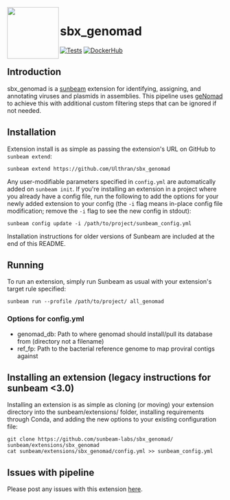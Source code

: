 <img src="https://github.com/sunbeam-labs/sunbeam/blob/stable/docs/images/sunbeam_logo.gif" width=120, height=120 align="left" />

# sbx_genomad

<!-- Badges start -->
[![Tests](https://github.com/Ulthran/sbx_genomad/actions/workflows/tests.yml/badge.svg)](https://github.com/Ulthran/sbx_genomad/actions/workflows/tests.yml)
[![DockerHub](https://img.shields.io/docker/pulls/sunbeamlabs/sbx_genomad)](https://hub.docker.com/repository/docker/sunbeamlabs/sbx_genomad/)
<!-- Badges end -->

## Introduction

sbx_genomad is a [sunbeam](https://github.com/sunbeam-labs/sunbeam) extension for identifying, assigning, and annotating viruses and plasmids in assemblies. This pipeline uses [geNomad](https://gnomad.broadinstitute.org/) to achieve this with additional custom filtering steps that can be ignored if not needed.

## Installation

Extension install is as simple as passing the extension's URL on GitHub to `sunbeam extend`:

    sunbeam extend https://github.com/Ulthran/sbx_genomad

Any user-modifiable parameters specified in `config.yml` are automatically added on `sunbeam init`. If you're installing an extension in a project where you already have a config file, run the following to add the options for your newly added extension to your config (the `-i` flag means in-place config file modification; remove the `-i` flag to see the new config in stdout):

    sunbeam config update -i /path/to/project/sunbeam_config.yml

Installation instructions for older versions of Sunbeam are included at the end of this README.

## Running

To run an extension, simply run Sunbeam as usual with your extension's target rule specified:

    sunbeam run --profile /path/to/project/ all_genomad

### Options for config.yml

  - genomad_db: Path to where genomad should install/pull its database from (directory not a filename)
  - ref_fp: Path to the bacterial reference genome to map proviral contigs against
    
## Installing an extension (legacy instructions for sunbeam <3.0)

Installing an extension is as simple as cloning (or moving) your extension directory into the sunbeam/extensions/ folder, installing requirements through Conda, and adding the new options to your existing configuration file: 

    git clone https://github.com/sunbeam-labs/sbx_genomad/ sunbeam/extensions/sbx_genomad
    cat sunbeam/extensions/sbx_genomad/config.yml >> sunbeam_config.yml

## Issues with pipeline

Please post any issues with this extension [here](https://github.com/sunbeam-labs/sbx_genomad/issues).
